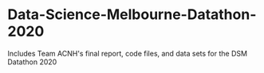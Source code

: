 # Data-Science-Melbourne-Datathon-2020
Includes Team ACNH's final report, code files, and data sets for the DSM Datathon 2020
